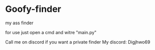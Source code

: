 # Goofy-finder
my ass finder 

for use just open a cmd and witre "main.py"

Call me on discord if you want a private finder
My discord:
Digjhwo69
